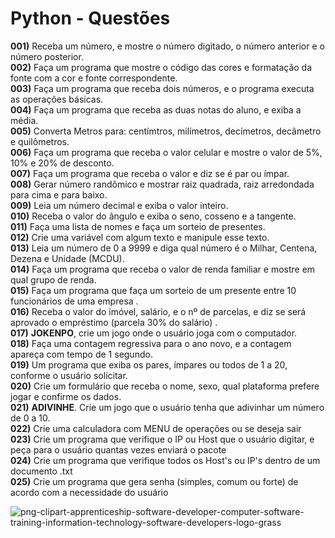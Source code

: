 # Python - Questões


<b>001)</b> Receba um número, e mostre o número digitado, o número anterior e o número posterior.<br>
<b>002)</b> Faça um programa que mostre o código das cores e formatação da fonte com a cor e fonte correspondente.<br>
<b>003)</b> Faça um programa que receba dois números, e o programa executa as operações básicas.<br>
<b>004)</b> Faça um programa que receba as duas notas do aluno, e exiba a média.<br>
<b>005)</b> Converta Metros para: centímtros, milímetros,  decímetros, decâmetro e quilômetros.<br>
<b>006)</b> Faça um programa que receba o valor celular e mostre o valor de 5%, 10% e 20% de desconto.<br>
<b>007)</b> Faça um programa que receba o valor e diz se é par ou ímpar.<br>
<b>008)</b> Gerar número randômico e mostrar raiz quadrada, raiz arredondada para cima e para baixo.<br>
<b>009)</b> Leia um número decimal e exiba o valor inteiro.<br>
<b>010)</b> Receba o valor do ângulo e exiba o seno, cosseno e a tangente.<br>
<b>011)</b> Faça uma lista de nomes e faça um sorteio de presentes.<br>
<b>012)</b> Crie uma variável com algum texto e manipule esse texto.<br>
<b>013)</b> Leia um número de 0 a 9999 e diga qual número é o Milhar, Centena, Dezena e Unidade (MCDU).<br>
<b>014)</b> Faça um programa que receba o valor de renda familiar e mostre em qual grupo de renda.<br>
<b>015)</b> Faça um programa que faça um sorteio de um presente entre 10 funcionários de uma empresa .<br>
<b>016)</b> Receba o valor do imóvel, salário, e o nº de parcelas, e diz se será aprovado o empréstimo (parcela 30% do salário) .<br>
<b>017)</b> **JOKENPO**, crie um jogo onde o usuário joga com o computador.<br>
<b>018)</b> Faça uma contagem regressiva para o ano novo,  e a contagem apareça com tempo de 1 segundo.<br>
<b>019)</b> Um programa que exiba os pares, ímpares ou todos de 1 a 20, conforme o usuário solicitar.<br>
<b>020)</b> Crie um formulário que receba o nome, sexo, qual plataforma prefere jogar e confirme os dados.<br>
<b>021)</b> **ADIVINHE**. Crie um jogo que o usuário tenha que adivinhar um número de 0 a 10.<br>
<b>022)</b> Crie uma calculadora com MENU de operações ou se deseja sair<br>
<b>023)</b> Crie um programa que verifique o IP ou Host que o usuário digitar, e peça para o usuário quantas vezes enviará o pacote<br>
<b>024)</b> Crie um programa que verifique todos os Host's ou IP's dentro de um documento .txt<br>
<b>025)</b> Crie um programa que gera senha (simples, comum ou forte) de acordo com a necessidade do usuário<br>



![png-clipart-apprenticeship-software-developer-computer-software-training-information-technology-software-developers-logo-grass](https://user-images.githubusercontent.com/22967736/117756689-055cbe00-b1f5-11eb-86ed-88e5faf7ed21.png)



